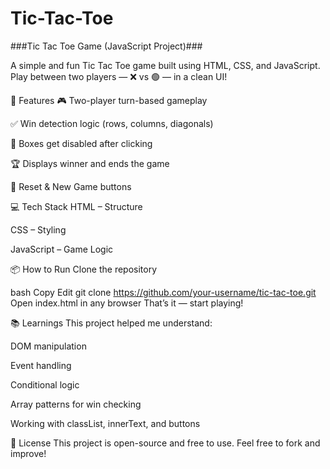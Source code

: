 # Tic-Tac-Toe


###Tic Tac Toe Game (JavaScript Project)###

A simple and fun Tic Tac Toe game built using HTML, CSS, and JavaScript.
Play between two players — ❌ vs 🟢 — in a clean UI!



📁 Features
🎮 Two-player turn-based gameplay

✅ Win detection logic (rows, columns, diagonals)

🚫 Boxes get disabled after clicking

🏆 Displays winner and ends the game

🔁 Reset & New Game buttons



💻 Tech Stack
HTML – Structure

CSS – Styling

JavaScript – Game Logic



📦 How to Run
Clone the repository

bash
Copy
Edit
git clone https://github.com/your-username/tic-tac-toe.git
Open index.html in any browser
That’s it — start playing!


📚 Learnings
This project helped me understand:

DOM manipulation

Event handling

Conditional logic

Array patterns for win checking

Working with classList, innerText, and buttons



📄 License
This project is open-source and free to use.
Feel free to fork and improve!

